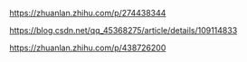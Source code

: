 


https://zhuanlan.zhihu.com/p/274438344

https://blog.csdn.net/qq_45368275/article/details/109114833

https://zhuanlan.zhihu.com/p/438726200
